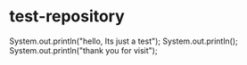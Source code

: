 # test-repository
System.out.println("hello, Its just a test");
System.out.println();
System.out.println("thank you for visit");
